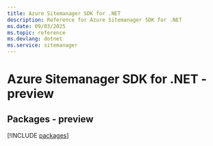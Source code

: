 ```yaml
---
title: Azure Sitemanager SDK for .NET
description: Reference for Azure Sitemanager SDK for .NET
ms.date: 09/03/2025
ms.topic: reference
ms.devlang: dotnet
ms.service: sitemanager
---
```

# Azure Sitemanager SDK for .NET - preview
## Packages - preview
[!INCLUDE [packages](sitemanager-index.md)]